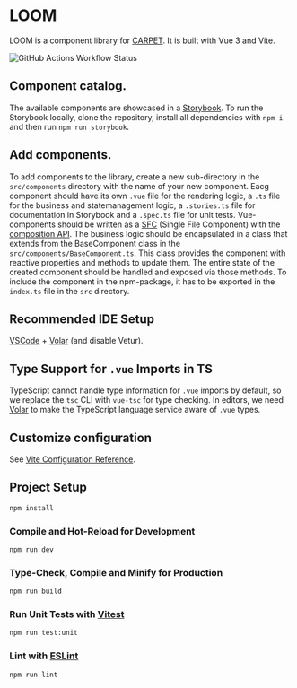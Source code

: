 # LOOM

LOOM is a component library for [CARPET](https://github.com/HTW-ALADIN/CARPET). It is built with Vue 3 and Vite.

<!-- https://shields.io/badges -->

![GitHub Actions Workflow Status](https://img.shields.io/github/actions/workflow/status/:HTW-ALADIN/:LOOM/:deploy-github-pages.yaml)

## Component catalog.

The available components are showcased in a [Storybook](htw-aladin.github.io/LOOM/).
To run the Storybook locally, clone the repository, install all dependencies with `npm i` and then run `npm run storybook`.

## Add components.

To add components to the library, create a new sub-directory in the `src/components` directory with the name of your new component.
Eacg component should have its own `.vue` file for the rendering logic, a `.ts` file for the business and statemanagement logic, a `.stories.ts` file for documentation in Storybook and a `.spec.ts` file for unit tests.
Vue-components should be written as a [SFC](https://vuejs.org/guide/scaling-up/sfc.html) (Single File Component) with the [composition API](https://vuejs.org/guide/extras/composition-api-faq.html).
The business logic should be encapsulated in a class that extends from the BaseComponent class in the `src/components/BaseComponent.ts`. This class provides the component with reactive properties and methods to update them. The entire state of the created component should be handled and exposed via those methods.
To include the component in the npm-package, it has to be exported in the `index.ts` file in the `src` directory.

## Recommended IDE Setup

[VSCode](https://code.visualstudio.com/) + [Volar](https://marketplace.visualstudio.com/items?itemName=Vue.volar) (and disable Vetur).

## Type Support for `.vue` Imports in TS

TypeScript cannot handle type information for `.vue` imports by default, so we replace the `tsc` CLI with `vue-tsc` for type checking. In editors, we need [Volar](https://marketplace.visualstudio.com/items?itemName=Vue.volar) to make the TypeScript language service aware of `.vue` types.

## Customize configuration

See [Vite Configuration Reference](https://vitejs.dev/config/).

## Project Setup

```sh
npm install
```

### Compile and Hot-Reload for Development

```sh
npm run dev
```

### Type-Check, Compile and Minify for Production

```sh
npm run build
```

### Run Unit Tests with [Vitest](https://vitest.dev/)

```sh
npm run test:unit
```

### Lint with [ESLint](https://eslint.org/)

```sh
npm run lint
```
